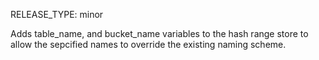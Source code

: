 RELEASE_TYPE: minor

Adds table_name, and bucket_name variables to the hash range store to allow the sepcified names to override the existing naming scheme.
